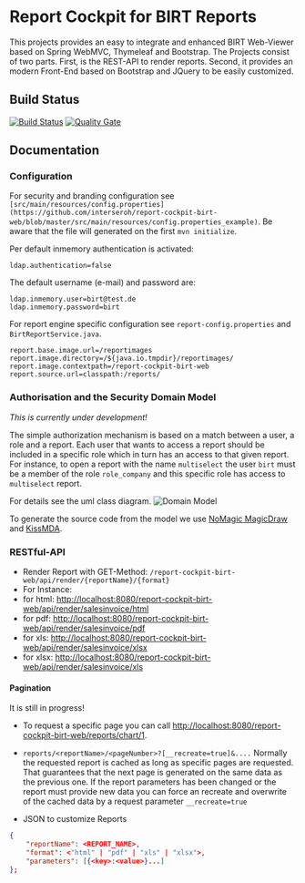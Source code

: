 # Report Cockpit for BIRT Reports

This projects provides an easy to integrate and enhanced BIRT Web-Viewer based on Spring WebMVC, Thymeleaf and Bootstrap. The Projects consist of two parts. First, is the REST-API to render reports. Second, it provides an modern Front-End based on Bootstrap and JQuery to be easily customized.

## Build Status

[![Build Status](https://travis-ci.org/interseroh/report-cockpit-birt-web.svg?branch=master)](https://travis-ci.org/interseroh/report-cockpit-birt-web)
[![Quality Gate](http://sonarqube.com/api/badges/gate?key=de.interseroh.report:report-cockpit-birt-web)](https://sonarqube.com/dashboard?id=de.interseroh.report%3Areport-cockpit-birt-web)


## Documentation


### Configuration

For security and branding configuration see `[src/main/resources/config.properties](https://github.com/interseroh/report-cockpit-birt-web/blob/master/src/main/resources/config.properties_example)`. Be aware that the file will generated on the first `mvn initialize`.

Per default inmemory authentication is activated:
```
ldap.authentication=false
```
The default username (e-mail) and password are:
```
ldap.inmemory.user=birt@test.de
ldap.inmemory.password=birt
```

For report engine specific configuration see `report-config.properties` and `BirtReportService.java`.

```
report.base.image.url=/reportimages
report.image.directory=/${java.io.tmpdir}/reportimages/
report.image.contextpath=/report-cockpit-birt-web
report.source.url=classpath:/reports/
```

### Authorisation and the Security Domain Model

*This is currently under development!*

The simple authorization mechanism is based on a match between a user, a role and a report. Each user that wants to access a report should be included in a specific role which in turn has an access to that given report. For instance, to open a report with the name `multiselect` the user `birt` must be a member of the role `role_company` and this specific role has access to `multiselect` report. 

For details see the uml class diagram.
![Domain Model](https://github.com/interseroh/report-cockpit-birt-web/blob/master/src/main/resources/model/report-cockpit-birt.jpg)

To generate the source code from the model we use [NoMagic MagicDraw](http://www.nomagic.com/products/magicdraw.html) and [KissMDA](http://www.kissmda.org).

### RESTful-API

- Render Report with GET-Method: `/report-cockpit-birt-web/api/render/{reportName}/{format}`
- For Instance:
 - for html: [http://localhost:8080/report-cockpit-birt-web/api/render/salesinvoice/html](http://localhost:8080/report-cockpit-birt-web/api/render/salesinvoice/html)
 - for pdf:
 [http://localhost:8080/report-cockpit-birt-web/api/render/salesinvoice/pdf](http://localhost:8080/report-cockpit-birt-web/api/render/salesinvoice/pdf)
 - for xls:
 [http://localhost:8080/report-cockpit-birt-web/api/render/salesinvoice/xlsx](http://localhost:8080/report-cockpit-birt/api/render/salesinvoice/xlsx)
 - for xlsx:
 [http://localhost:8080/report-cockpit-birt-web/api/render/salesinvoice/xls](http://localhost:8080/report-cockpit-birt-web/api/render/salesinvoice/xls)


#### Pagination
  It is still in progress!
  
  - To request a specific page you can call [http://localhost:8080/report-cockpit-birt-web/reports/chart/1](http://localhost:8080/report-cockpit-birt-web/reports/chart/1).
  - `reports/<reportName>/<pageNumber>?[__recreate=true]&....`
  Normally the requested report is cached as long as specific pages are requested. That guarantees that the next page is generated on the same data as the previous one. 
  If the report parameters has been changed or the report must provide new data you can force an recreate and overwrite of the cached data by a request parameter `__recreate=true`  
  
- JSON to customize Reports
```json
{
    "reportName": <REPORT_NAME>,
    "format": <"html" | "pdf" | "xls" | "xlsx">,
    "parameters": [{<key>:<value>}...]
};
```
